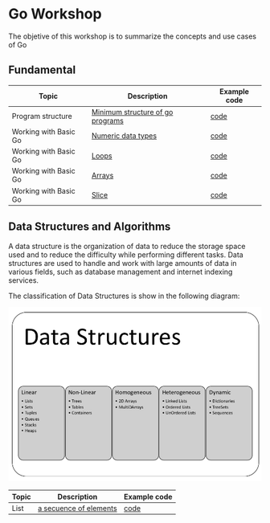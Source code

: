 # Go Workshop

The objetive of this workshop is to summarize the concepts and use cases of Go

## Fundamental
| Topic | Description | Example code
| ----------- | ----------- | ----------- |
| Program structure | [Minimum structure of go programs](assets/fundamental/structure.md) | [code](assets/../src/fundamental/structure/main.go)
| Working with Basic Go | [Numeric data types](assets/fundamental/numeric_data_type.md) | [code](assets/../src/fundamental/numeric_data_type/main.go)
| Working with Basic Go | [Loops](assets/fundamental/loops.md) | [code](assets/../src/fundamental/loops/main.go)
| Working with Basic Go | [Arrays](assets/fundamental/arrays.md) | [code](assets/../src/fundamental/arrays/main.go)
| Working with Basic Go | [Slice](assets/fundamental/slice.md) | [code](assets/../src/fundamental/slice/main.go)

## Data Structures and Algorithms

A data structure is the organization of data to reduce the storage space used and to reduce the difficulty while performing different tasks. Data structures are used to handle and work with large amounts of data in various fields, such as database management and internet indexing services.

The classification of Data Structures is show in the following diagram:

![Types](assets/data_structure/data_structure_lists)

| Topic | Description | Example code
| ----------- | ----------- | ----------- |
| List | [a secuence of elements](assets/data_structure/list.md) | [code](assets/../src/data_structure/list/main.go)
